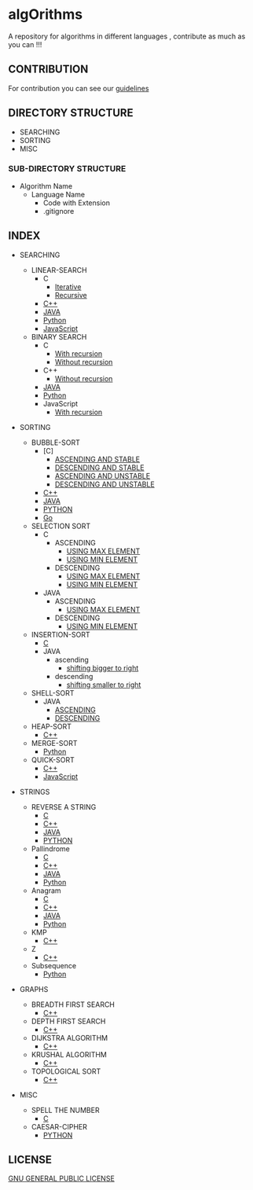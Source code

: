 # algOrithms

A repository for algorithms in different languages , contribute as much as you can !!!

## CONTRIBUTION

For contribution you can see our [guidelines](CONTRIBUTING.md)

## DIRECTORY STRUCTURE

* SEARCHING
* SORTING
* MISC

### SUB-DIRECTORY STRUCTURE

* Algorithm Name
  * Language Name
    * Code with Extension
    * .gitignore

## INDEX

* SEARCHING
  * LINEAR-SEARCH
    * C
      * [Iterative](SEARCHING/LINEAR-SEARCH/C/LinearSearch.c)
      * [Recursive](SEARCHING/LINEAR-SEARCH/C/recurLinearSearch.c)
    * [C++](SEARCHING/LINEAR-SEARCH/C++/linearSearch.cpp)
    * [JAVA](SEARCHING/LINEAR-SEARCH/JAVA/linearSearch.java)
    * [Python](SEARCHING/LINEAR-SEARCH/Python/linearSearch.py)
    * [JavaScript](SEARCHING/LINEAR-SEARCH/JS/LinearSearch.js)
  * BINARY SEARCH
    * C
      * [With recursion](SEARCHING/BINARY-SEARCH/C/binarySearch.c)
      * [Without recursion](SEARCHING/BINARY-SEARCH/C/binarysearch.c)
    * C++
      * [Without recursion](SEARCHING/BINARY-SEARCH/C++/BinarySearch.cpp)
    * [JAVA](SEARCHING/BINARY-SEARCH/JAVA/BinarySearch.java)
    * [Python](SEARCHING/BINARY-SEARCH/Python/binarySearch.py)
    * JavaScript
      * [With recursion](SEARCHING/BINARY-SEARCH/JAVASCRIPT/BinarySearchWithRecursion.js)

* SORTING
  * BUBBLE-SORT
    * [C]
      * [ASCENDING AND STABLE](SORTING/BUBBLE-SORT/C/bubblesort.c)
      * [DESCENDING AND STABLE](SORTING/BUBBLE-SORT/C/bubble.c)
      * [ASCENDING AND UNSTABLE](SORTING/BUBBLE-SORT/C/ascendunbubble.c)
      * [DESCENDING AND UNSTABLE](SORTING/BUBBLE-SORT/C/descendunbubble.c)
    * [C++](SORTING/BUBBLE-SORT/C++/bubblesort.cpp)
    * [JAVA](SORTING/BUBBLE-SORT/JAVA/BubbleSort.java)
    * [PYTHON](SORTING/BUBBLE-SORT/PYTHON/bubble_sort.py)
    * [Go](SORTING/BUBBLE-SORT/Go/BubbleSort.go)
  * SELECTION SORT
    * C
      * ASCENDING
        * [USING MAX ELEMENT](SORTING/SELECTION-SORT/C/selection.c)
        * [USING MIN ELEMENT](SORTING/SELECTION-SORT/C/selectionsort.c)
      * DESCENDING
        * [USING MAX ELEMENT](SORTING/SELECTION-SORT/C/maxselection.c)
        * [USING MIN ELEMENT](SORTING/SELECTION-SORT/C/minselection.c)
    * JAVA
      * ASCENDING
        * [USING MAX ELEMENT](SORTING/SELECTION-SORT/JAVA/SelectionSort.java)
      * DESCENDING
        * [USING MIN ELEMENT](SORTING/SELECTION-SORT/JAVA/selectionsort.java)
  * INSERTION-SORT
    * [C](SORTING/INSERTION-SORT/C/insertionsort.c)
    * JAVA
      * ascending
        * [shifting bigger to right](SORTING/INSERTION-SORT/JAVA/insertionSort.java)
      * descending
        * [shifting smaller to right](SORTING/INSERTION-SORT/JAVA/InsertionSort.java)
  * SHELL-SORT
    * JAVA
      * [ASCENDING](SORTING/SHELL-SORT/JAVA/ShellSort.java)
      * [DESCENDING](SORTING/SHELL-SORT/JAVA/shellSort.java)
  * HEAP-SORT
    * [C++](SORTING/HEAP-SORT/C++/Heap_Sort.cpp)
  * MERGE-SORT
    * [Python](SORTING/MERGE-SORT/PYTHON/Merge_Sort.py)
  * QUICK-SORT
    * [C++](SORTING/QUICK-SORT/C++/QuickSort.cpp)
    * [JavaScript](SORTING/QUICK-SORT/JAVASCRIPT/QuickSort.js)
* STRINGS
  * REVERSE A STRING
    * [C](STRINGS/REVERSE-A-STRING/C/reverse-a-string.c)
    * [C++](STRINGS/REVERSE-A-STRING/C++/Reverse_String.cpp)
    * [JAVA](STRINGS/REVERSE-A-STRING/JAVA/reverseString.java)
    * [PYTHON](STRINGS/REVERSE-A-STRING/PYTHON/reverseString.py)
  * Pallindrome
    * [C](STRINGS/Pallindrome/C/Pallindrome.c)
    * [C++](STRINGS/Pallindrome/C++/Pallindrome.cpp)
    * [JAVA](STRINGS/Pallindrome/JAVA/Pallindrome.java)
    * [Python](STRINGS/Pallindrome/Python/Pallindrome.py)
  * Anagram
    * [C](STRINGS/Anagram/C/Anagram.c)
    * [C++](STRINGS/Anagram/C++/Anagram.cpp)
    * [JAVA](STRINGS/Anagram/JAVA/Anagram.java)
    * [Python](STRINGS/Anagram/PYTHON/Anagram.py)
  * KMP
    * [C++](STRINGS/KMP/C++/KMP.cpp)
  * Z
    * [C++](STRINGS/Z/C++/Z.cpp)
  * Subsequence 
    * [Python](STRINGS/Subsequence/PYTHON/Subsequence.ipynb)
* GRAPHS
  * BREADTH FIRST SEARCH
    * [C++](GRAPH_ALGORITHMS/C++/BFS.cpp)
  * DEPTH FIRST SEARCH
    * [C++](GRAPH_ALGORITHMS/C++/DFS.cpp)
  * DIJKSTRA ALGORITHM
    * [C++](GRAPH_ALGORITHMS/C++/DIJKSTRA.cpp)
  * KRUSHAL ALGORITHM
    * [C++](GRAPH_ALGORITHMS/C++/KRUSKAL.cpp)
  * TOPOLOGICAL SORT
    *  [C++](GRAPH_ALGORITHMS/C++/topologicalSort.cpp)
* MISC
  * SPELL THE NUMBER
    * [C](MISC/Spell-the-number/C/spell_the_number.c)
  * CAESAR-CIPHER
    * [PYTHON](MISC/Caesar-Cipher/Python/caesar-cipher.py)

## LICENSE

[GNU GENERAL PUBLIC LICENSE](LICENSE)
